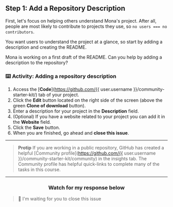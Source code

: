## Step 1: Add a Repository Description

First, let's focus on helping others understand Mona's project. After all, people are most likely to contribute to projects they use, so `no users === no contributors`.

You want users to understand the project at a glance, so start by adding a description and creating the README.

Mona is working on a first draft of the README. Can you help by adding a description to the repository? 

### :keyboard: Activity: Adding a repository description

1. Access the [**Code**](https://github.com/{{ user.username }}/community-starter-kit/) tab of your project.
1. Click the **Edit** button located on the right side of the screen (above the green **Clone of download** button).
1. Enter a description for your project in the **Description** field.
1. (Optional) If you have a website related to your project you can add it in the **Website** field.
1. Click the **Save** button.
1. When you are finished, go ahead and **close this issue**.

<hr>

> **Protip** If you are working in a public repository, GitHub has created a helpful [Community profile](https://github.com/{{ user.username }}/community-starter-kit/community) in the insights tab. The Community profile has helpful quick-links to complete many of the tasks in this course.

<hr>
<h3 align="center">Watch for my response below</h3>

> :robot: I'm waiting for you to close this issue
